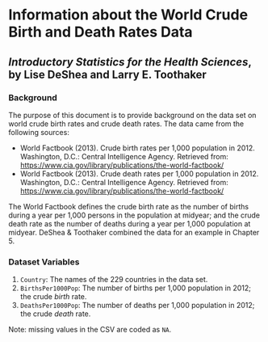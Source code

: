 Information about the World Crude Birth and Death Rates Data
================
## *Introductory Statistics for the Health Sciences*, by Lise DeShea and Larry E. Toothaker

### Background
The purpose of this document is to provide background on the data set on world crude birth rates and crude death rates.  The data came from the following sources:

* World Factbook (2013).  Crude birth rates per 1,000 population in 2012.  Washington, D.C.:  Central Intelligence Agency.  Retrieved from:  https://www.cia.gov/library/publications/the-world-factbook/ 
* World Factbook (2013).  Crude death rates per 1,000 population in 2012.  Washington, D.C.:  Central Intelligence Agency.  Retrieved from:  https://www.cia.gov/library/publications/the-world-factbook/ 

The World Factbook defines the crude birth rate as the number of births during a year per 1,000 persons in the population at midyear; and the crude death rate as the number of deaths during a year per 1,000 population at midyear.  DeShea & Toothaker combined the data for an example in Chapter 5. 

### Dataset Variables
 1. `Country`: The names of the 229 countries in the data set.
 2. `BirthsPer1000Pop`:  The number of births per 1,000 population in 2012; the crude *birth* rate.
 3. `DeathsPer1000Pop`:  The number of deaths per 1,000 population in 2012; the crude *death* rate.

Note: missing values in the CSV are coded as `NA`.

